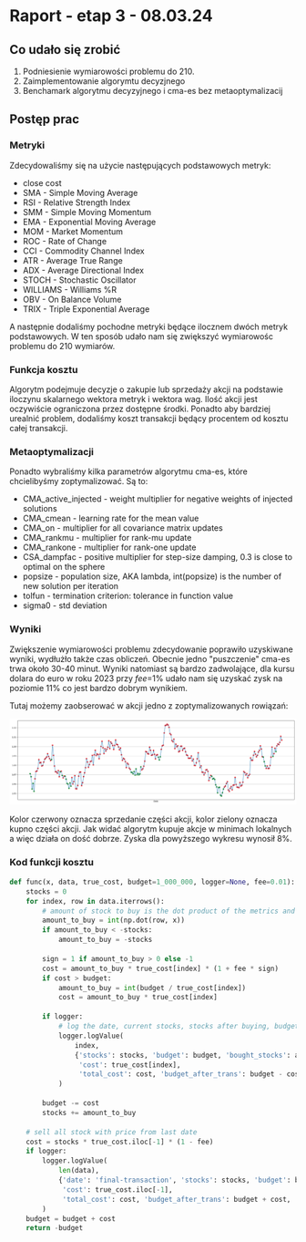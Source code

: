 # Raport - etap 3 - 08.03.24

## Co udało się zrobić
1. Podniesienie wymiarowości problemu do 210.
2. Zaimplementowanie algorymtu decyzjnego
3. Benchamark algorytmu decyzyjnego i cma-es bez metaoptymalizacij

## Postęp prac

### Metryki

Zdecydowaliśmy się na użycie następujących podstawowych metryk:
- close cost
- SMA - Simple Moving Average
- RSI - Relative Strength Index
- SMM - Simple Moving Momentum
- EMA - Exponential Moving Average
- MOM - Market Momentum
- ROC - Rate of Change
- CCI - Commodity Channel Index
- ATR - Average True Range
- ADX - Average Directional Index
- STOCH - Stochastic Oscillator
- WILLIAMS - Williams %R
- OBV - On Balance Volume
- TRIX - Triple Exponential Average

A następnie dodaliśmy pochodne metryki będące ilocznem dwóch metryk podstawowych.
W ten sposób udało nam się zwiększyć wymiarowośc problemu do 210 wymiarów.

### Funkcja kosztu

Algorytm podejmuje decyzje o zakupie lub sprzedaży akcji na podstawie
iloczynu skalarnego wektora metryk i wektora wag. Ilość akcji jest oczywiście ograniczona
przez dostępne środki. Ponadto aby bardziej urealnić problem, dodaliśmy koszt transakcji będący procentem od kosztu całej transakcji.

### Metaoptymalizacji

Ponadto wybraliśmy kilka parametrów algorytmu cma-es, które chcielibyśmy zoptymalizować. Są to:
- CMA_active_injected - weight multiplier for negative weights of injected solutions
- CMA_cmean - learning rate for the mean value
- CMA_on - multiplier for all covariance matrix updates
- CMA_rankmu - multiplier for rank-mu update
- CMA_rankone - multiplier for rank-one update
- CSA_dampfac - positive multiplier for step-size damping, 0.3 is close to optimal on the sphere
- popsize - population size, AKA lambda, int(popsize) is the number of new solution per iteration
- tolfun - termination criterion: tolerance in function value
- sigma0 - std deviation

### Wyniki

Zwiększenie wymiarowości problemu zdecydowanie poprawiło uzyskiwane wyniki, wydłużło także czas obliczeń.
Obecnie jedno "puszczenie" cma-es trwa około 30-40 minut. Wyniki natomiast są bardzo zadwolające, dla kursu dolara do euro
w roku 2023 przy *fee*=1% udało nam się uzyskać zysk na poziomie 11% co jest bardzo dobrym wynikiem.

Tutaj możemy zaobserować w akcji jedno z zoptymalizowanych rowiązań:

![plot](./myplot.png)

Kolor czerwony oznacza sprzedanie części akcji, kolor zielony oznacza kupno części akcji. Jak widać algorytm kupuje akcje
w minimach lokalnych a więc działa on dość dobrze. Zyska dla powyższego wykresu wynosił 8%.

### Kod funkcji kosztu

```python
def func(x, data, true_cost, budget=1_000_000, logger=None, fee=0.01):
    stocks = 0
    for index, row in data.iterrows():
        # amount of stock to buy is the dot product of the metrics and the genotype
        amount_to_buy = int(np.dot(row, x))
        if amount_to_buy < -stocks:
            amount_to_buy = -stocks

        sign = 1 if amount_to_buy > 0 else -1
        cost = amount_to_buy * true_cost[index] * (1 + fee * sign)
        if cost > budget:
            amount_to_buy = int(budget / true_cost[index])
            cost = amount_to_buy * true_cost[index]

        if logger:
            # log the date, current stocks, stocks after buying, budget, cost
            logger.logValue(
                index,
                {'stocks': stocks, 'budget': budget, 'bought_stocks': amount_to_buy,
                 'cost': true_cost[index],
                 'total_cost': cost, 'budget_after_trans': budget - cost, 'stocks_after_trans': stocks + amount_to_buy}
            )

        budget -= cost
        stocks += amount_to_buy

    # sell all stock with price from last date
    cost = stocks * true_cost.iloc[-1] * (1 - fee)
    if logger:
        logger.logValue(
            len(data),
            {'date': 'final-transaction', 'stocks': stocks, 'budget': budget, 'bought_stocks': -stocks,
             'cost': true_cost.iloc[-1],
             'total_cost': cost, 'budget_after_trans': budget + cost, 'stocks_after_trans': 0}
        )
    budget = budget + cost
    return -budget
```
